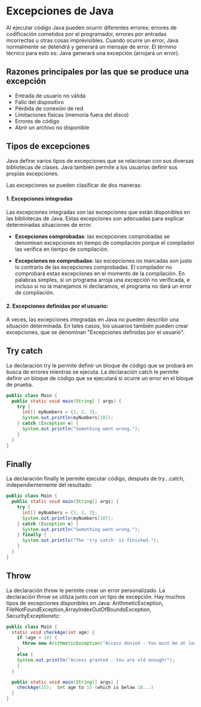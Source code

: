 # Excepciones de Java
Al ejecutar código Java pueden ocurrir diferentes errores: errores de codificación cometidos por el programador, errores por entradas incorrectas u otras cosas imprevisibles.
Cuando ocurre un error, Java normalmente se detendrá y generará un mensaje de error.
El término técnico para esto es: Java generará una excepción (arrojará un error).

## Razones principales por las que se produce una excepción
- Entrada de usuario no válida
- Fallo del dispositivo
- Pérdida de conexión de red
- Limitaciones físicas (memoria fuera del disco)
- Errores de código
- Abrir un archivo no disponible

## Tipos de excepciones
Java define varios tipos de excepciones que se relacionan con sus diversas bibliotecas de clases. Java también permite a los usuarios definir sus propias excepciones.

Las excepciones se pueden clasificar de dos maneras:

#### 1. Excepciones integradas
Las excepciones integradas son las excepciones que están disponibles en las bibliotecas de Java. Estas excepciones son adecuadas para explicar determinadas situaciones de error.

- **Excepciones comprobadas**: las excepciones comprobadas se denominan excepciones en tiempo de compilación porque el compilador las verifica en tiempo de compilación.
 
- **Excepciones no comprobadas**: las excepciones no marcadas son justo lo contrario de las excepciones comprobadas. El compilador no comprobará estas excepciones en el momento de la compilación. En palabras simples, si un programa arroja una excepción no verificada, e incluso si no la manejamos ni declaramos, el programa no dará un error de compilación.

#### 2. Excepciones definidas por el usuario:
A veces, las excepciones integradas en Java no pueden describir una situación determinada. En tales casos, los usuarios también pueden crear excepciones, que se denominan "Excepciones definidas por el usuario". 

## Try catch
La declaración try le permite definir un bloque de código que se probará en busca de errores mientras se ejecuta.
La declaración catch le permite definir un bloque de código que se ejecutará si ocurre un error en el bloque de prueba.

```java
public class Main {
  public static void main(String[ ] args) {
    try {
      int[] myNumbers = {1, 2, 3};
      System.out.println(myNumbers[10]);
    } catch (Exception e) {
      System.out.println("Something went wrong.");
    }
  }
}
```

## Finally
La declaración finally le permite ejecutar código, después de try...catch, independientemente del resultado:
```java
public class Main {
  public static void main(String[] args) {
    try {
      int[] myNumbers = {1, 2, 3};
      System.out.println(myNumbers[10]);
    } catch (Exception e) {
      System.out.println("Something went wrong.");
    } finally {
      System.out.println("The 'try catch' is finished.");
    }
  }
}
```

## Throw
La declaración throw le permite crear un error personalizado.
La declaración throw se utiliza junto con un tipo de excepción. 
Hay muchos tipos de excepciones disponibles en Java:
ArithmeticException, FileNotFoundException,ArrayIndexOutOfBoundsException, SecurityExceptionetc:

```java
public class Main {
  static void checkAge(int age) {
    if (age < 18) {
      throw new ArithmeticException("Access denied - You must be at least 18 years old.");
    }
    else {
    System.out.println("Access granted - You are old enough!");
    }
  }

  public static void main(String[] args) {
    checkAge(15);  Set age to 15 (which is below 18...)
  }
}
```
